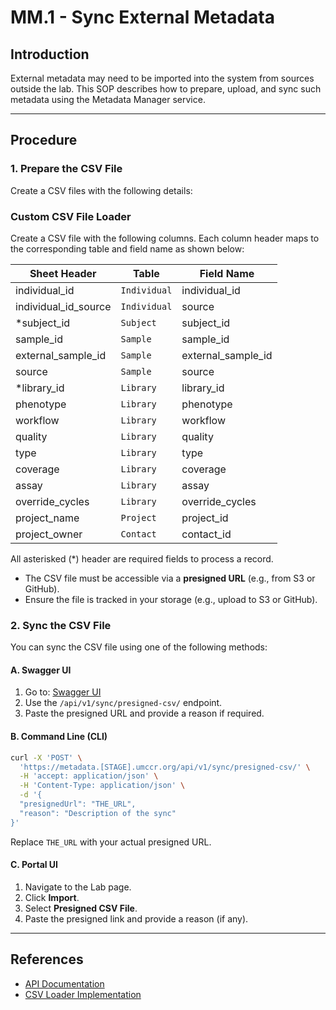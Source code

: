 # MM.1 - Sync External Metadata

## Introduction

External metadata may need to be imported into the system from sources outside the lab. This SOP describes how to prepare, upload, and sync such metadata using the Metadata Manager service.

---

## Procedure

### 1. Prepare the CSV File

Create a CSV files with the following details:

### Custom CSV File Loader

Create a CSV file with the following columns. Each column header maps to the corresponding table and field name as shown
below:

| Sheet Header         | Table        | Field Name         |
| -------------------- | ------------ | ------------------ |
| individual_id        | `Individual` | individual_id      |
| individual_id_source | `Individual` | source             |
| \*subject_id         | `Subject`    | subject_id         |
| sample_id            | `Sample`     | sample_id          |
| external_sample_id   | `Sample`     | external_sample_id |
| source               | `Sample`     | source             |
| \*library_id         | `Library`    | library_id         |
| phenotype            | `Library`    | phenotype          |
| workflow             | `Library`    | workflow           |
| quality              | `Library`    | quality            |
| type                 | `Library`    | type               |
| coverage             | `Library`    | coverage           |
| assay                | `Library`    | assay              |
| override_cycles      | `Library`    | override_cycles    |
| project_name         | `Project`    | project_id         |
| project_owner        | `Contact`    | contact_id         |

All asterisked (\*) header are required fields to process a record.

- The CSV file must be accessible via a **presigned URL** (e.g., from S3 or GitHub).
- Ensure the file is tracked in your storage (e.g., upload to S3 or GitHub).

### 2. Sync the CSV File

You can sync the CSV file using one of the following methods:

#### **A. Swagger UI**

1. Go to: [Swagger UI](https://metadata.prod.umccr.org/schema/swagger-ui/#/)
2. Use the `/api/v1/sync/presigned-csv/` endpoint.
3. Paste the presigned URL and provide a reason if required.

#### **B. Command Line (CLI)**

```sh
curl -X 'POST' \
  'https://metadata.[STAGE].umccr.org/api/v1/sync/presigned-csv/' \
  -H 'accept: application/json' \
  -H 'Content-Type: application/json' \
  -d '{
  "presignedUrl": "THE_URL",
  "reason": "Description of the sync"
}'
```

Replace `THE_URL` with your actual presigned URL.

#### **C. Portal UI**

1. Navigate to the Lab page.
2. Click **Import**.
3. Select **Presigned CSV File**.
4. Paste the presigned link and provide a reason (if any).

---

## References

- [API Documentation](../../README.md#api)
- [CSV Loader Implementation](../proc/service/load_csv_srv.py)
